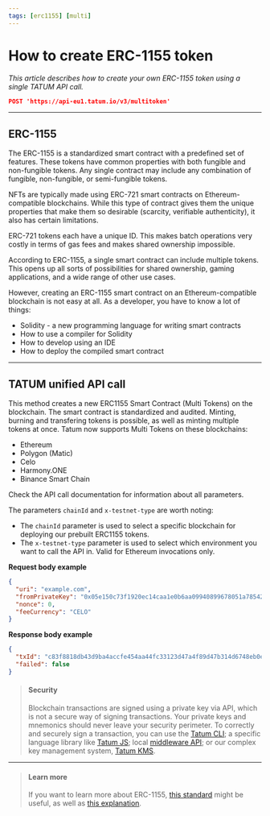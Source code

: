 ```yaml
---
tags: [erc1155] [multi]
---
```


# How to create ERC-1155 token

*This article describes how to create your own ERC-1155 token using a single TATUM API call.*

```json
POST 'https://api-eu1.tatum.io/v3/multitoken'
```

---

## ERC-1155

The ERC-1155 is a standardized smart contract with a predefined set of features. These tokens have common properties with both fungible and non-fungible tokens. Any single contract may include any combination of fungible, non-fungible, or semi-fungible tokens.

NFTs are typically made using ERC-721 smart contracts on Ethereum-compatible blockchains. While this type of contract gives them the unique properties that make them so desirable (scarcity, verifiable authenticity), it also has certain limitations.

ERC-721 tokens each have a unique ID. This makes batch operations very costly in terms of gas fees and makes shared ownership impossible.

According to ERC-1155, a single smart contract can include multiple  tokens. This opens up all sorts of possibilities for shared ownership, gaming applications, and a wide range of other use cases.

However, creating an ERC-1155 smart contract on an Ethereum-compatible blockchain is not easy at all. As a developer, you have to know a lot of things:
- Solidity - a new programming language for writing smart contracts
- How to use a compiler for Solidity
- How to develop using an IDE
- How to deploy the compiled smart contract

---

## TATUM unified API call

This method creates a new ERC1155 Smart Contract (Multi Tokens) on the blockchain. The smart contract is standardized and audited. Minting, burning and transfering tokens is possible, as well as minting multiple tokens at once.
Tatum now supports Multi Tokens on these blockchains:
- Ethereum
- Polygon (Matic)
- Celo
- Harmony.ONE
- Binance Smart Chain

Check the API call documentation for information about all parameters. 

The parameters `chainId` and `x-testnet-type` are worth noting:
- The `chainId` parameter is used to select a specific blockchain for deploying our prebuilt ERC1155 tokens.
- The `x-testnet-type` parameter is used to select which environment you want to call the API in. Valid for Ethereum invocations only.


**Request body example**
```json
{
  "uri": "example.com",
  "fromPrivateKey": "0x05e150c73f1920ec14caa1e0b6aa09940899678051a78542840c2668ce5080c2",
  "nonce": 0,
  "feeCurrency": "CELO"
}
```

**Response body example**

```json
{
  "txId": "c83f8818db43d9ba4accfe454aa44fc33123d47a4f89d47b314d6748eb0e9bc9",
  "failed": false
}
```

<!-- theme: warning -->
> #### Security
>
> Blockchain transactions are signed using a private key via API, which is not a secure way of signing transactions. Your private keys and mnemonics should never leave your security perimeter. To correctly and securely sign a transaction, you can use the [Tatum CLI](https://github.com/tatumio/tatum-cli); a specific language library like [Tatum JS](https://github.com/tatumio/tatum-js); local [middleware API](https://github.com/tatumio/tatum-middleware); or our complex key management system, [Tatum KMS](https://github.com/tatumio/tatum-kms).

---

<!-- theme: info -->

> #### Learn more
>
>If you want to learn more about ERC-1155, [this standard](https://eips.ethereum.org/EIPS/eip-1155) might be useful, as well as [this explanation](https://academy.bit2me.com/en/what-is-token-erc-1155/).